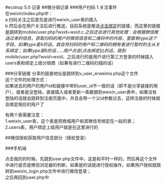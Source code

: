 #ecshop 5.0 记录
##微分销记录
###用户扫码
1.关注事件  
在weixin/index.php中：  
a.扫码关注之后首先是进行weixin_user表的插入  
b.然后会在用户关注后进行推送，目前系统是推送[点击绑定]()的链接，而这里的链接是跳转到mobile/user.php?wxid=$wxid.   
c.之后还会进行其他处理：  
会根据微信推送过来的信息，获取扫码的用户的微信信息和二维码中的内容，里面有type这个字段，如果type是4的话，就会将扫码的用户和二维码的拥有者进行暂时的主从关系绑定；如果type是6的话……  
用户点击[点击绑定]()的话，跳到 mobile/user.php?wxid=$wxid，之后进行的是用户进行第三方登录的时候插入users表和绑定上级分销商（如果有进行二维码扫描的话）  


###分享链接
分享的链接地址是跳转到v\_user\_erweima.php这个文件  
这个文件的处理方式：  
如果进去的用户的用户id和链接中带的user\_id不一致的话（即不是分享链接的用户），或者是没登陆，直接插入或者更新一条数据到weixin\_user表中，如果没有登陆的话就会跳转到注册页面中，并且会带一个父id参数过去，这样注册的时候就会绑定相应的用户了



有两个表需要注意：  
1.weixin_user表，这个表是把商城用户和其微信号绑定在一起的表；  
2.users表，用户绑定上级用户就是在这里进行的




##微信授权获取用户信息部分（授权登录）

###手机端

点击我的的时候，先跳到user.php文件中，这是和平时一样的，然后再这个文件中进行是否是微信浏览器的判断，如果是的话就进行授权操作，如果用户授权就跳转到weixin_login.php文件中进行微信登录；  
之后再回到user.php中




